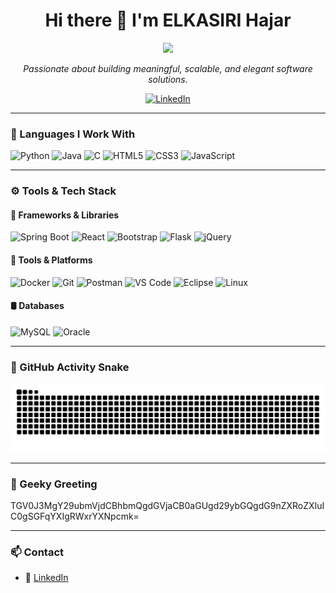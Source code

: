 <!-- README.md for hajarek24 -->

<!-- Intro Section -->
<div align="center">

<h1>
  Hi there 👋 I'm <strong>ELKASIRI Hajar</strong>
</h1>

<img src="https://readme-typing-svg.herokuapp.com?font=Fira+Code&size=26&duration=4000&pause=1000&color=36BCF7&center=true&vCenter=true&multiline=true&width=500&lines=Software+Engineer+%7C+Real-time+Systems+Enthusiast;Learning+Every+Day+%E2%9C%8C%EF%B8%8F+Growing+Always" />

<p><em>Passionate about building meaningful, scalable, and elegant software solutions.</em></p>

<!-- LinkedIn -->
<a href="https://www.linkedin.com/in/hajar-elkasiri-711a202a1/" target="_blank">
  <img alt="LinkedIn" src="https://img.shields.io/badge/LinkedIn-blue?style=flat&logo=linkedin&labelColor=0A66C2&logoColor=white">
</a>

</div>

---

### 🧠 Languages I Work With

![Python](https://img.shields.io/badge/Python-3670A0.svg?style=flat&logo=python&logoColor=ffdd54)
![Java](https://img.shields.io/badge/Java-F80000.svg?style=flat&logo=openjdk&logoColor=white)
![C](https://img.shields.io/badge/C-A8B9CC.svg?style=flat&logo=c&logoColor=white)
![HTML5](https://img.shields.io/badge/HTML5-E34F26.svg?style=flat&logo=html5&logoColor=white)
![CSS3](https://img.shields.io/badge/CSS3-1572B6.svg?style=flat&logo=css3&logoColor=white)
![JavaScript](https://img.shields.io/badge/JavaScript-F7DF1E.svg?style=flat&logo=javascript&logoColor=black)

---

### ⚙️ Tools & Tech Stack

#### 🚀 Frameworks & Libraries

![Spring Boot](https://img.shields.io/badge/Spring%20Boot-6DB33F.svg?style=flat&logo=spring-boot&logoColor=white)
![React](https://img.shields.io/badge/React-20232a.svg?style=flat&logo=react&logoColor=61DAFB)
![Bootstrap](https://img.shields.io/badge/Bootstrap-7952B3.svg?style=flat&logo=bootstrap&logoColor=white)
![Flask](https://img.shields.io/badge/Flask-000000.svg?style=flat&logo=flask&logoColor=white)
![jQuery](https://img.shields.io/badge/jQuery-0769AD.svg?style=flat&logo=jquery&logoColor=white)

#### 🧰 Tools & Platforms

![Docker](https://img.shields.io/badge/Docker-0db7ed.svg?style=flat&logo=docker&logoColor=white)
![Git](https://img.shields.io/badge/Git-F05032.svg?style=flat&logo=git&logoColor=white)
![Postman](https://img.shields.io/badge/Postman-FF6C37.svg?style=flat&logo=postman&logoColor=white)
![VS Code](https://img.shields.io/badge/VS%20Code-007ACC.svg?style=flat&logo=visual-studio-code&logoColor=white)
![Eclipse](https://img.shields.io/badge/Eclipse-2C2255.svg?style=flat&logo=eclipse&logoColor=white)
![Linux](https://img.shields.io/badge/Linux-FCC624.svg?style=flat&logo=linux&logoColor=black)

#### 🛢 Databases

![MySQL](https://img.shields.io/badge/MySQL-4479A1.svg?style=flat&logo=mysql&logoColor=white)
![Oracle](https://img.shields.io/badge/Oracle-FF0000.svg?style=flat&logo=oracle&logoColor=white)


---

### 🐍 GitHub Activity Snake

<p align="center">
  <img src="https://raw.githubusercontent.com/hajarek24/hajarek24/output/snake.svg" alt="snake gif" />
</p>



---

### 🧠 Geeky Greeting


TGV0J3MgY29ubmVjdCBhbmQgdGVjaCB0aGUgd29ybGQgdG9nZXRoZXIuIC0gSGFqYXIgRWxrYXNpcmk=


---

### 📫 Contact

- 📎 [LinkedIn](https://www.linkedin.com/in/hajar-elkasiri-711a202a1/)

